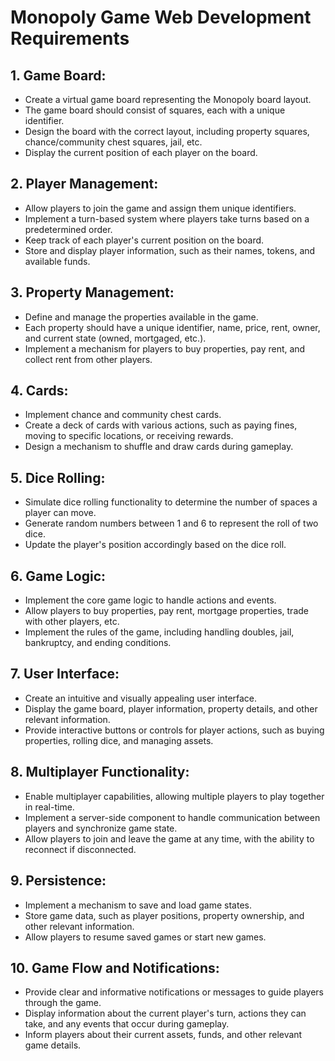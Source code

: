 # Monopoly Game Web Development Requirements

## 1. Game Board:
- Create a virtual game board representing the Monopoly board layout.
- The game board should consist of squares, each with a unique identifier.
- Design the board with the correct layout, including property squares, chance/community chest squares, jail, etc.
- Display the current position of each player on the board.

## 2. Player Management:
- Allow players to join the game and assign them unique identifiers.
- Implement a turn-based system where players take turns based on a predetermined order.
- Keep track of each player's current position on the board.
- Store and display player information, such as their names, tokens, and available funds.

## 3. Property Management:
- Define and manage the properties available in the game.
- Each property should have a unique identifier, name, price, rent, owner, and current state (owned, mortgaged, etc.).
- Implement a mechanism for players to buy properties, pay rent, and collect rent from other players.

## 4. Cards:
- Implement chance and community chest cards.
- Create a deck of cards with various actions, such as paying fines, moving to specific locations, or receiving rewards.
- Design a mechanism to shuffle and draw cards during gameplay.

## 5. Dice Rolling:
- Simulate dice rolling functionality to determine the number of spaces a player can move.
- Generate random numbers between 1 and 6 to represent the roll of two dice.
- Update the player's position accordingly based on the dice roll.

## 6. Game Logic:
- Implement the core game logic to handle actions and events.
- Allow players to buy properties, pay rent, mortgage properties, trade with other players, etc.
- Implement the rules of the game, including handling doubles, jail, bankruptcy, and ending conditions.

## 7. User Interface:
- Create an intuitive and visually appealing user interface.
- Display the game board, player information, property details, and other relevant information.
- Provide interactive buttons or controls for player actions, such as buying properties, rolling dice, and managing assets.

## 8. Multiplayer Functionality:
- Enable multiplayer capabilities, allowing multiple players to play together in real-time.
- Implement a server-side component to handle communication between players and synchronize game state.
- Allow players to join and leave the game at any time, with the ability to reconnect if disconnected.

## 9. Persistence:
- Implement a mechanism to save and load game states.
- Store game data, such as player positions, property ownership, and other relevant information.
- Allow players to resume saved games or start new games.

## 10. Game Flow and Notifications:
- Provide clear and informative notifications or messages to guide players through the game.
- Display information about the current player's turn, actions they can take, and any events that occur during gameplay.
- Inform players about their current assets, funds, and other relevant game details.

